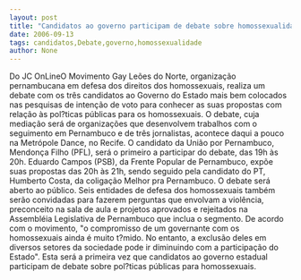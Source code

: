 ```yaml
---
layout: post
title: "Candidatos ao governo participam de debate sobre homossexualidade"
date: 2006-09-13
tags: candidatos,Debate,governo,homossexualidade
author: None
---
```

Do JC OnLineO Movimento Gay Leões do Norte, organização pernambucana em defesa dos direitos dos homossexuais, realiza um debate com os três candidatos ao Governo do Estado mais bem colocados nas pesquisas de intenção de voto para conhecer as suas propostas com relação às pol?ticas públicas para os homossexuais. O debate, cuja mediação será de organizações que desenvolvem trabalhos com o seguimento em Pernambuco e de três jornalistas, acontece daqui a pouco na Metrópole Dance, no Recife.
O candidato da União por Pernambuco, Mendonça Filho (PFL), será o primeiro a participar do debate, das 19h às 20h. Eduardo Campos (PSB), da Frente Popular de Pernambuco, expõe suas propostas das 20h às 21h, sendo seguido pela candidato do PT, Humberto Costa, da coligação Melhor pra Pernambuco. O debate será aberto ao público.
Seis entidades de defesa dos homossexuais também serão convidadas para fazerem perguntas que envolvam a violência, preconceito na sala de aula e projetos aprovados e rejeitados na Assembléia Legislativa de Pernambuco que inclua o segmento. De acordo com o movimento, \"o compromisso de um governante com os homossexuais ainda é muito t?mido. No entanto, a exclusão deles em diversos setores da sociedade pode ir diminuindo com a participação do Estado\". Esta será a primeira vez que candidatos ao governo estadual participam de debate sobre pol?ticas públicas para homossexuais. 